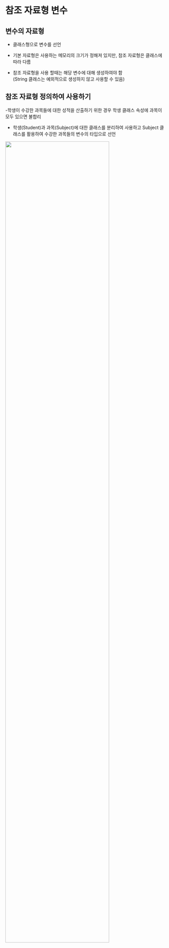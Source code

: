 # 참조 자료형 변수

## 변수의 자료형

- 클래스형으로 변수를 선언

- 기본 자료형은 사용하는 메모리의 크기가 정해져 있지만, 참조 자료형은 클래스에 따라 다름

- 참조 자료형을 사용 할때는 해당 변수에 대해 생성하여야 함  
  (String 클래스는 예외적으로 생성하지 않고 사용할 수 있음)

## 참조 자료형 정의하여 사용하기

-학생이 수강한 과목들에 대한 성적을 산출하기 위한 경우 학생 클래스 속성에 과목이 모두 있으면 불합리

- 학생(Student)과 과목(Subject)에 대한 클래스를 분리하여 사용하고 Subject 클래스를 활용하여 수강한 과목들의 변수의 타입으로 선언

<img width="80%" src="https://github.com/hetame1/JavaStudy/issues/1#issue-1645693037" />